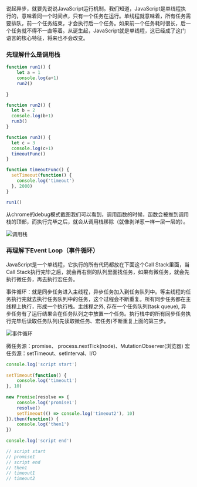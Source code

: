 说起异步，就要先说说JavaScript运行机制。我们知道，JavaScript是单线程执行的，意味着同一个时间点，只有一个任务在运行。单线程就意味着，所有任务需要排队，前一个任务结束，才会执行后一个任务。如果前一个任务耗时很长，后一个任务就不得不一直等着。从诞生起，JavaScript就是单线程，这已经成了这门语言的核心特征，将来也不会改变。

### 先理解什么是调用栈
```js
function run1() {
    let a = 1
    console.log(a+1)
    run2()
  
}

function run2() {
  let b = 2
  console.log(b+1)
  run3()
}

function run3() {
  let c = 3
  console.log(c+1)
  timeoutFunc()
}

function timeoutFunc() {
  setTimeout(function() {
    console.log('timeout')
  }, 2000)
}

run1()
```

从chrome的debug模式截图我们可以看到，调用函数的时候，函数会被推到调用栈的顶部，而执行完毕之后，就会从调用栈移除（就像剥洋葱一样一层一层的）。

![调用栈](https://fengzhua-1300368835.cos.ap-chengdu.myqcloud.com/WechatIMG59.png)

### 再理解下Event Loop（事件循环）
JavaScript是一个单线程，它执行的所有代码都放在下面这个Call Stack里面，当Call Stack执行完毕之后，就会再右侧的队列里面找任务，如果有微任务，就会先执行微任务，再去执行宏任务。

事件循环：就是同步任务进入主线程，异步任务加入到任务队列中。等主线程的任务执行完就去执行任务队列中的任务，这个过程会不断重复。所有同步任务都在主线程上执行，形成一个执行栈。主线程之外, 存在一个任务队列(task queue), 异步任务有了运行结果会在任务队列之中放置一个任务。执行栈中的所有同步任务执行完毕后读取任务队列(先读取微任务、宏任务)不断重复上面的第三步。

![事件循环](https://fengzhua-1300368835.cos.ap-chengdu.myqcloud.com/601573625827_.pic_hd.jpg)

微任务源：promise、 process.nextTick(node)、MutationObserver(浏览器)
宏任务源：setTimeout、setInterval、I/O

```js
console.log('script start')
​
setTimeout(function() {
    console.log('timeout1')
}, 10)
​
new Promise(resolve => {
    console.log('promise1')
    resolve()
    setTimeout(() => console.log('timeout2'), 10)
}).then(function() {
    console.log('then1')
})
​
console.log('script end')

// script start
// promise1
// script end
// then1
// timeout1
// timeout2
```
